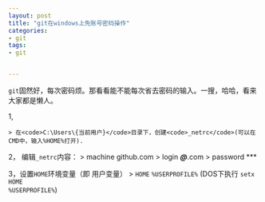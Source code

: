 ```yaml
---
layout: post
title: "git在windows上免账号密码操作"
categories:
- git
tags:
- git


---
```


<code>git</code>固然好，每次密码烦。那看看能不能每次省去密码的输入。一搜，哈哈，看来大家都是懒人。

1,    
    
    > 在<code>C:\Users\{当前用户}</code>目录下，创建<code>_netrc</code>(可以在CMD中，输入%HOME%打开).

2，
    编辑<code>_netrc</code>内容：
    > machine github.com
    > login ***@***.com
    > password ***

3，设置<code>HOME</code>环境变量（即 用户变量）
    > <code>HOME</code> <code>%USERPROFILE%</code>     (DOS下执行 <code>setx HOME %USERPROFILE%</code>)
    

[参考]: http://google.com/